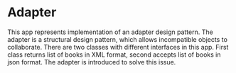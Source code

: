 # Adapter
This app represents implementation of an adapter design pattern. The adapter is a structural design pattern, which allows incompatible objects to collaborate. There are two classes with different interfaces in this app. First class returns list of books in XML format, second accepts list of books in json format. The adapter is introduced to solve this issue.